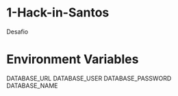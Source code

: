# 1-Hack-in-Santos
Desafio 

# Environment Variables

DATABASE_URL 
DATABASE_USER
DATABASE_PASSWORD
DATABASE_NAME